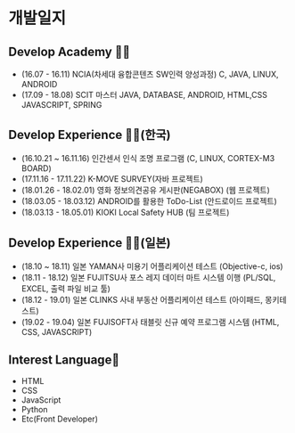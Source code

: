 # 개발일지




## Develop Academy 🤹‍♀️
- (16.07 - 16.11) NCIA(차세대 융합콘텐츠 SW인력 양성과정) C, JAVA, LINUX, ANDROID
- (17.09 - 18.08) SCIT 마스터 JAVA, DATABASE, ANDROID, HTML,CSS JAVASCRIPT, SPRING

## Develop Experience 🤹‍♀️(한국)
- (16.10.21 ~ 16.11.16) 인간센서 인식 조명 프로그램 (C, LINUX, CORTEX-M3 BOARD)
- (17.11.16 - 17.11.22) K-MOVE SURVEY(자바 프로젝트)
- (18.01.26 - 18.02.01) 영화 정보의견공유 게시판(NEGABOX) (웹 프로젝트)
- (18.03.05 - 18.03.12) ANDROID를 활용한 ToDo-List (안드로이드 프로젝트)
- (18.03.13 - 18.05.01) KIOKI Local Safety HUB (팀 프로젝트)

## Develop Experience 🤹‍♀️(일본)
- (18.10 ~ 18.11) 일본 YAMAN사 미용기 어플리케이션 테스트 (Objective-c, ios)
- (18.11 - 18.12) 일본 FUJITSU사 포스 레지 데이터 마트 시스템 이행 (PL/SQL, EXCEL, 출력 파일 비교 툴)
- (18.12 - 19.01) 일본 CLINKS 사내 부동산 어플리케이션 테스트 (아이패드, 몽키테스트)
- (19.02 - 19.04) 일본 FUJISOFT사 태블릿 신규 예약 프로그램 시스템 (HTML, CSS, JAVASCRIPT)

## Interest Language👀
- HTML
- CSS
- JavaScript
- Python
- Etc(Front Developer)
